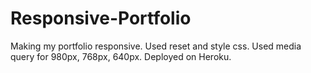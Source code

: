 # Responsive-Portfolio
Making my portfolio responsive.
Used reset and style css.
Used media query for 980px, 768px, 640px.
Deployed on Heroku.
